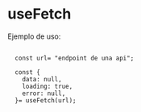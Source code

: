 # useFetch

Ejemplo de uso:

```

  const url= "endpoint de una api";

  const {
    data: null,
    loading: true,
    error: null,
  }= useFetch(url);

```
